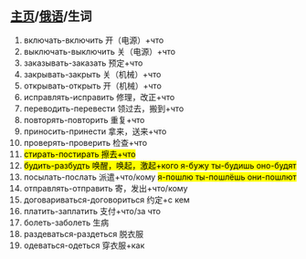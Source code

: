 ## [主页](../README.md)/[俄语](./readme.md)/生词
1. включать-включить 开（电源）+что
2. выключать-выключить 关（电源）+что
3. заказывать-заказать 预定+что
4. закрывать-закрыть 关（机械）+что
5. открывать-открыть 开（机械）+что
6. исправлять-исправить 修理，改正+что
7. переводить-перевести 领过去，搬到+что
8. повторять-повторить 重复+что
9.  приносить-принести 拿来，送来+что
10. проверять-проверить 检查+что
11. <mark>стирать-постирать 擦去+что</mark>
12. <mark>будить-разбудть 唤醒，唤起，激起+кого я-бужу ты-будишь оно-будят</mark>
13. посылать-послать 派遣+что/кому <mark>я-пошлю ты-пошлёшь они-пошлют</mark>
14. отправлять-отправить 寄，发出+что/кому
15. договариваться-договориться 约定+с кем
16. платить-заплатить 支付+что/за что
17. болеть-заболеть 生病
18. раздеваться-раздеться 脱衣服
19. одеваться-одеться 穿衣服+как
